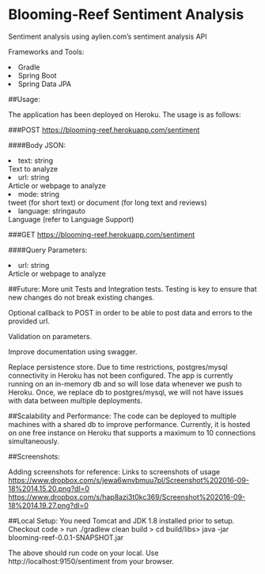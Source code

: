 # Blooming-Reef Sentiment Analysis

Sentiment analysis using aylien.com’s sentiment analysis API

Frameworks and Tools:<br>
<li>Gradle</li>
<li>Spring Boot</li>
<li>Spring Data JPA</li>

##Usage:

The application has been deployed on Heroku. The usage is as follows:<br>

###POST https://blooming-reef.herokuapp.com/sentiment<br/>

####Body JSON:

<li>text:	string</li> 
Text to analyze
<li>url:	string</li>
Article or webpage to analyze
<li>mode:	string </li>
tweet (for short text) or document (for long text and reviews)
<li>language:	stringauto</li>
Language (refer to Language Support)

###GET https://blooming-reef.herokuapp.com/sentiment<br/>

####Query Parameters:

<li>url:	string</li>
Article or webpage to analyze


##Future:
More unit Tests and Integration tests. Testing is key to ensure that new changes do not break existing changes. 

Optional callback to POST in order to be able to post data and errors to the provided url.

Validation on parameters.

Improve documentation using swagger.

Replace persistence store. Due to time restrictions, postgres/mysql connectivity in Heroku has not been configured. The app is currently running on an in-memory db and so will lose data whenever we push to Heroku.
Once, we replace db to postgres/mysql, we will not have issues with data between multiple deployments.

##Scalability and Performance:
The code can be deployed to multiple machines with a shared db to improve performance. Currently, it is hosted on one free instance on Heroku that supports a maximum to 10 connections simultaneously.

##Screenshots:

Adding screenshots for reference:
Links to screenshots of usage<br/>
https://www.dropbox.com/s/jewa6wnvbmuu7pl/Screenshot%202016-09-18%2014.15.20.png?dl=0
https://www.dropbox.com/s/hap8azi3t0kc369/Screenshot%202016-09-18%2014.19.27.png?dl=0

##Local Setup:
You need Tomcat and JDK 1.8 installed prior to setup.
Checkout code > run ./gradlew clean build > cd build/libs> java -jar blooming-reef-0.0.1-SNAPSHOT.jar

The above should run code on your local.
Use http://localhost:9150/sentiment  from your browser.





